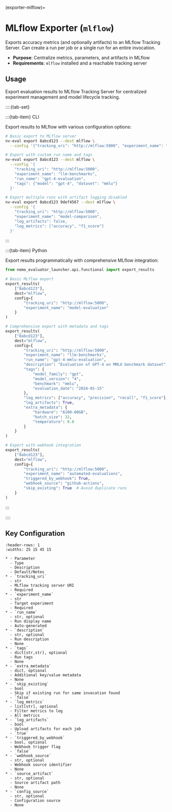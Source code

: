 (exporter-mlflow)=

# MLflow Exporter (`mlflow`)

Exports accuracy metrics (and optionally artifacts) to an MLflow Tracking Server. Can create a run per job or a single run for an entire invocation.

- **Purpose**: Centralize metrics, parameters, and artifacts in MLflow
- **Requirements**: `mlflow` installed and a reachable tracking server

## Usage

Export evaluation results to MLflow Tracking Server for centralized experiment management and model lifecycle tracking.


::::{tab-set}

:::{tab-item} CLI

Export results to MLflow with various configuration options:

```bash
# Basic export to MLflow server
nv-eval export 8abcd123 --dest mlflow \
  --config '{"tracking_uri": "http://mlflow:5000", "experiment_name": "model-evaluation"}'

# Export with custom run name and tags
nv-eval export 8abcd123 --dest mlflow \
  --config '{
    "tracking_uri": "http://mlflow:5000",
    "experiment_name": "llm-benchmarks",
    "run_name": "gpt-4-evaluation",
    "tags": {"model": "gpt-4", "dataset": "mmlu"}
  }'

# Export multiple runs with artifact logging disabled
nv-eval export 8abcd123 9def4567 --dest mlflow \
  --config '{
    "tracking_uri": "http://mlflow:5000",
    "experiment_name": "model-comparison",
    "log_artifacts": false,
    "log_metrics": ["accuracy", "f1_score"]
  }'
```

:::

:::{tab-item} Python

Export results programmatically with comprehensive MLflow integration:

```python
from nemo_evaluator_launcher.api.functional import export_results

# Basic MLflow export
export_results(
    ["8abcd123"], 
    dest="mlflow", 
    config={
        "tracking_uri": "http://mlflow:5000",
        "experiment_name": "model-evaluation"
    }
)

# Comprehensive export with metadata and tags
export_results(
    ["8abcd123"], 
    dest="mlflow", 
    config={
        "tracking_uri": "http://mlflow:5000",
        "experiment_name": "llm-benchmarks",
        "run_name": "gpt-4-mmlu-evaluation",
        "description": "Evaluation of GPT-4 on MMLU benchmark dataset",
        "tags": {
            "model_family": "gpt",
            "model_version": "4",
            "benchmark": "mmlu",
            "evaluation_date": "2024-01-15"
        },
        "log_metrics": ["accuracy", "precision", "recall", "f1_score"],
        "log_artifacts": True,
        "extra_metadata": {
            "hardware": "A100-80GB",
            "batch_size": 32,
            "temperature": 0.0
        }
    }
)

# Export with webhook integration
export_results(
    ["8abcd123"], 
    dest="mlflow", 
    config={
        "tracking_uri": "http://mlflow:5000",
        "experiment_name": "automated-evaluations",
        "triggered_by_webhook": True,
        "webhook_source": "github-actions",
        "skip_existing": True  # Avoid duplicate runs
    }
)
```

:::

::::

## Key Configuration

```{list-table}
:header-rows: 1
:widths: 25 15 45 15

* - Parameter
  - Type
  - Description
  - Default/Notes
* - `tracking_uri`
  - str
  - MLflow tracking server URI
  - Required
* - `experiment_name`
  - str
  - Target experiment
  - Required
* - `run_name`
  - str, optional
  - Run display name
  - Auto-generated
* - `description`
  - str, optional
  - Run description
  - None
* - `tags`
  - dict[str,str], optional
  - Run tags
  - None
* - `extra_metadata`
  - dict, optional
  - Additional key/value metadata
  - None
* - `skip_existing`
  - bool
  - Skip if existing run for same invocation found
  - `false`
* - `log_metrics`
  - list[str], optional
  - Filter metrics to log
  - All metrics
* - `log_artifacts`
  - bool
  - Upload artifacts for each job
  - `true`
* - `triggered_by_webhook`
  - bool, optional
  - Webhook trigger flag
  - `false`
* - `webhook_source`
  - str, optional
  - Webhook source identifier
  - None
* - `source_artifact`
  - str, optional
  - Source artifact path
  - None
* - `config_source`
  - str, optional
  - Configuration source
  - None
```

